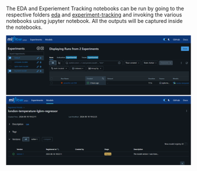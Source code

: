 The EDA and Experiement Tracking notebooks can be run by going to the respective folders [eda](../eda) and [experiment-tracking](../experiment-tracking) and invoking the various notebooks using jupyter notebook. All the outputs will be captured inside the notebooks.

![Experiement Tracking](../images/Experiment_Tracking_MLflow_Dashboard.png)  
![Model Registry](../images/Experiment_Tracking_MLflow_Registry.png)  


